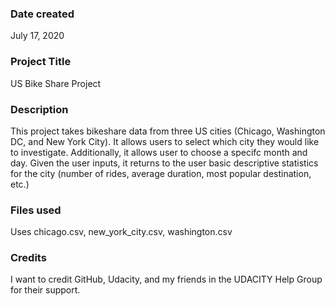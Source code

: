 ### Date created
July 17, 2020

### Project Title
US Bike Share Project

### Description
This project takes bikeshare data from three US cities (Chicago, Washington DC, and New York City). It allows users to select which city they would like to investigate. Additionally, it allows user to choose a specifc month and day. Given the user inputs, it returns to the user basic descriptive statistics for the city (number of rides, average duration, most popular destination, etc.) 

### Files used
Uses chicago.csv, new_york_city.csv, washington.csv

### Credits
I want to credit GitHub, Udacity, and my friends in the UDACITY Help Group for their support. 